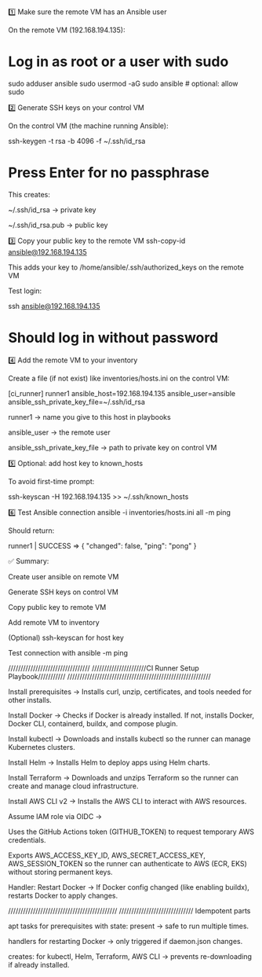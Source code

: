 1️⃣ Make sure the remote VM has an Ansible user

On the remote VM (192.168.194.135):

# Log in as root or a user with sudo
sudo adduser ansible
sudo usermod -aG sudo ansible      # optional: allow sudo

2️⃣ Generate SSH keys on your control VM

On the control VM (the machine running Ansible):

ssh-keygen -t rsa -b 4096 -f ~/.ssh/id_rsa
# Press Enter for no passphrase


This creates:

~/.ssh/id_rsa → private key

~/.ssh/id_rsa.pub → public key

3️⃣ Copy your public key to the remote VM
ssh-copy-id ansible@192.168.194.135


This adds your key to /home/ansible/.ssh/authorized_keys on the remote VM

Test login:

ssh ansible@192.168.194.135
# Should log in without password

4️⃣ Add the remote VM to your inventory

Create a file (if not exist) like inventories/hosts.ini on the control VM:

[ci_runner]
runner1 ansible_host=192.168.194.135 ansible_user=ansible ansible_ssh_private_key_file=~/.ssh/id_rsa


runner1 → name you give to this host in playbooks

ansible_user → the remote user

ansible_ssh_private_key_file → path to private key on control VM

5️⃣ Optional: add host key to known_hosts

To avoid first-time prompt:

ssh-keyscan -H 192.168.194.135 >> ~/.ssh/known_hosts

6️⃣ Test Ansible connection
ansible -i inventories/hosts.ini all -m ping


Should return:

runner1 | SUCCESS => { "changed": false, "ping": "pong" }


✅ Summary:

Create user ansible on remote VM

Generate SSH keys on control VM

Copy public key to remote VM

Add remote VM to inventory

(Optional) ssh-keyscan for host key

Test connection with ansible -m ping





/////////////////////////////////
//////////////////////CI Runner Setup Playbook///////////
//////////////////////////////////////////////////////////

Install prerequisites → Installs curl, unzip, certificates, and tools needed for other installs.

Install Docker → Checks if Docker is already installed. If not, installs Docker, Docker CLI, containerd, buildx, and compose plugin.

Install kubectl → Downloads and installs kubectl so the runner can manage Kubernetes clusters.

Install Helm → Installs Helm to deploy apps using Helm charts.

Install Terraform → Downloads and unzips Terraform so the runner can create and manage cloud infrastructure.

Install AWS CLI v2 → Installs the AWS CLI to interact with AWS resources.

Assume IAM role via OIDC →

Uses the GitHub Actions token (GITHUB_TOKEN) to request temporary AWS credentials.

Exports AWS_ACCESS_KEY_ID, AWS_SECRET_ACCESS_KEY, AWS_SESSION_TOKEN so the runner can authenticate to AWS (ECR, EKS) without storing permanent keys.

Handler: Restart Docker → If Docker config changed (like enabling buildx), restarts Docker to apply changes.


////////////////////////////////////////////
//////////////////////////////
Idempotent parts

apt tasks for prerequisites with state: present → safe to run multiple times.

handlers for restarting Docker → only triggered if daemon.json changes.

creates: for kubectl, Helm, Terraform, AWS CLI → prevents re-downloading if already installed.